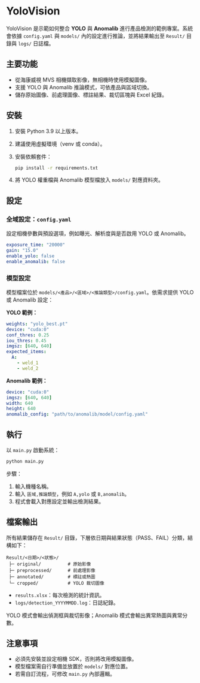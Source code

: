# YoloVision

YoloVision 是示範如何整合 **YOLO** 與 **Anomalib** 進行產品檢測的範例專案。系統會依據 `config.yaml` 與 `models/` 內的設定進行推論，並將結果輸出至 `Result/` 目錄與 `logs/` 日誌檔。

## 主要功能

- 從海康威視 MVS 相機擷取影像，無相機時使用模擬圖像。
- 支援 YOLO 與 Anomalib 推論模式，可依產品與區域切換。
- 儲存原始圖像、前處理圖像、標註結果、裁切區塊與 Excel 紀錄。

## 安裝

1. 安裝 Python 3.9 以上版本。
2. 建議使用虛擬環境（venv 或 conda）。
3. 安裝依賴套件：

   ```bash
   pip install -r requirements.txt
   ```

4. 將 YOLO 權重檔與 Anomalib 模型檔放入 `models/` 對應資料夾。

## 設定

### 全域設定：`config.yaml`

設定相機參數與預設選項，例如曝光、解析度與是否啟用 YOLO 或 Anomalib。

```yaml
exposure_time: "20000"
gain: "15.0"
enable_yolo: false
enable_anomalib: false
```

### 模型設定

模型檔案位於 `models/<產品>/<區域>/<推論類型>/config.yaml`。依需求提供 YOLO 或 Anomalib 設定：

**YOLO 範例：**

```yaml
weights: "yolo_best.pt"
device: "cuda:0"
conf_thres: 0.25
iou_thres: 0.45
imgsz: [640, 640]
expected_items:
  A:
    - weld_1
    - weld_2
```

**Anomalib 範例：**

```yaml
device: "cuda:0"
imgsz: [640, 640]
width: 640
height: 640
anomalib_config: "path/to/anomalib/model/config.yaml"
```

## 執行

以 `main.py` 啟動系統：

```bash
python main.py
```

步驟：

1. 輸入機種名稱。
2. 輸入 `區域,推論類型`，例如 `A,yolo` 或 `B,anomalib`。
3. 程式會載入對應設定並輸出檢測結果。

## 檔案輸出

所有結果儲存在 `Result/` 目錄，下層依日期與結果狀態（PASS、FAIL）分類，結構如下：

```
Result/<日期>/<狀態>/
 ├─ original/          # 原始影像
 ├─ preprocessed/      # 前處理影像
 ├─ annotated/         # 標註或熱圖
 └─ cropped/           # YOLO 裁切圖像
```

- `results.xlsx`：每次檢測的統計資訊。
- `logs/detection_YYYYMMDD.log`：日誌紀錄。

YOLO 模式會輸出偵測框與裁切影像；Anomalib 模式會輸出異常熱圖與異常分數。

## 注意事項

- 必須先安裝並設定相機 SDK，否則將改用模擬圖像。
- 模型檔案需自行準備並放置於 `models/` 對應位置。
- 若需自訂流程，可修改 `main.py` 內部邏輯。


